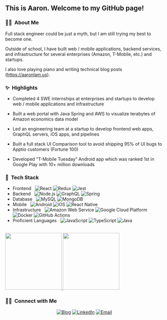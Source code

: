<h2> This is Aaron. Welcome to my GitHub page!</h2>

<h3>👨‍💻 &nbsp;About Me</h3>

Full stack engineer could be just a myth, but I am still trying my best to become one.

Outside of school, I have built web / mobile applications, backend services, and infrastructure for several enterprises (Amazon, T-Mobile, etc.) and startups.

I also love playing piano and writing technical blog posts (https://aaronlam.us).

<h3>✨ &nbsp;Highlights</h3>

* Completed 4 SWE internships at enterprises and startups to develop web / mobile applications and infrastructure

* Built a web portal with Java Spring and AWS to visualize terabytes of Amazon economics data model

* Led an engineering team at a startup to develop frontend web apps, GraphQL servers, iOS apps, and pipelines

* Built a full stack UI Comparison tool to avoid shipping 95% of UI bugs to Apptio customers (Fortune 100)

* Developed “T-Mobile Tuesday” Android app which was ranked 1st in Google Play with 10+ million downloads

<h3>🥞 &nbsp;Tech Stack</h3>

- Frontend &nbsp;
  ![React](https://img.shields.io/badge/-React-333333?style=flat&logo=react)
  ![Redux](https://img.shields.io/badge/-Redux-333333?style=flat&logo=redux&logoColor=purple)
  ![Jest](https://img.shields.io/badge/-Jest-333333?style=flat&logo=jest&logoColor=orange)
- Backend &nbsp;
  ![Node.js](https://img.shields.io/badge/-Node.js-333333?style=flat&logo=node.js)
  ![GraphQL](https://img.shields.io/badge/-Graph%20QL-333333?style=flat&logo=graphql&logoColor=magenta)
  ![Spring](https://img.shields.io/badge/-Spring-333333?style=flat&logo=spring)
- Database &nbsp;
  ![MySQL](https://img.shields.io/badge/-MySQL-333333?style=flat&logo=mysql)
  ![MongoDB](https://img.shields.io/badge/-MongoDB-333333?style=flat&logo=mongodb)
- Mobile &nbsp;
  ![Android](https://img.shields.io/badge/-Android-333333?style=flat&logo=android)
  ![iOS](https://img.shields.io/badge/-iOS-333333?style=flat&logo=apple)
  ![React Native](https://img.shields.io/badge/-React%20Native-333333?style=flat&logo=react)
- Infrastructure &nbsp;
  ![Amazon Web Service](https://img.shields.io/badge/-Amazon%20Web%20Services-333333?style=flat&logo=amazon)
  ![Google Cloud Platform](https://img.shields.io/badge/-Google%20Cloud%20Platform%20Cloud-333333?style=flat&logo=google&logoColor=red)
  ![Docker](https://img.shields.io/badge/-Docker-333333?style=flat&logo=docker)
  ![GitHub Actions](https://img.shields.io/badge/-GitHub%20Actions-333333?style=flat&logo=github)
- Proficient Languages &nbsp;
  ![JavaScript](https://img.shields.io/badge/-JavaScript-333333?style=flat&logo=javascript)
  ![TypeScript](https://img.shields.io/badge/-TypeScript-333333?style=flat&logo=typescript)
  ![Java](https://img.shields.io/badge/-Java-333333?style=flat&logo=java&logoColor=orange)
<br/>

<a href="https://github.com/aaron-lam">
  <img height="180em" src="https://github-readme-stats.vercel.app/api?username=aaron-lam&theme=buefy&show_icons=true" />
  <img height="180em" src="https://github-readme-stats.vercel.app/api/top-langs/?username=aaron-lam&theme=buefy&layout=compact" />
</a>

<br/>

<h3> 🤝🏻 &nbsp;Connect with Me </h3>

<p align="center">
<a href="https://aaronlam.us/"><img alt="Blog" src="https://img.shields.io/badge/Website-aaronlam.us-green?style=flat-square&logo=google-chrome&logoColor=green"></a>
<a href="https://www.linkedin.com/in/aaronlam1/"><img alt="LinkedIn" src="https://img.shields.io/badge/LinkedIn-blue?style=flat-square&logo=linkedin"></a>
<a href="aaronlam.dev@gmail.com"><img alt="Email" src="https://img.shields.io/badge/Email-aaronlam.dev@gmail.com-red?style=flat-square&logo=gmail"></a>
</p>
